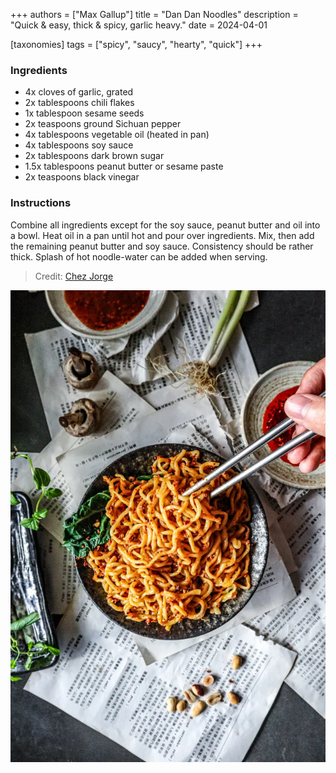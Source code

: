 +++
authors = ["Max Gallup"]
title = "Dan Dan Noodles"
description = "Quick & easy, thick & spicy, garlic heavy."
date = 2024-04-01

[taxonomies]
tags = ["spicy", "saucy", "hearty", "quick"]
+++

### Ingredients
* 4x cloves of garlic, grated
* 2x tablespoons chili flakes
* 1x tablespoon sesame seeds
* 2x teaspoons ground Sichuan pepper
* 4x tablespoons vegetable oil (heated in pan)
* 4x tablespoons soy sauce
* 2x tablespoons dark brown sugar
* 1.5x tablespoons peanut butter or sesame paste
* 2x teaspoons black vinegar

### Instructions
Combine all ingredients except for the soy sauce, peanut butter and oil into a bowl. Heat oil in a pan until hot and pour over ingredients. Mix, then add the remaining peanut butter and soy sauce. Consistency should be rather thick. Splash of hot noodle-water can be added when serving.

> Credit: [Chez Jorge](https://chejorge.com/2020/07/24/vegan-dan-dan-noodles/)

![DanDan Noodles](./dandan.webp)
